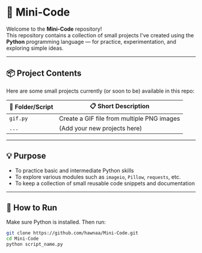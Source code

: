 # 🐍 Mini-Code

Welcome to the **Mini-Code** repository!  
This repository contains a collection of small projects I've created using the **Python** programming language — for practice, experimentation, and exploring simple ideas.

---

## 📦 Project Contents  
Here are some small projects currently (or soon to be) available in this repo:

| 📁 Folder/Script | 📋 Short Description                       |
|-----------------|-------------------------------------------|
| `gif.py`        | Create a GIF file from multiple PNG images |
| `...`           | (Add your new projects here)              |

---

## 💡 Purpose  
- To practice basic and intermediate Python skills  
- To explore various modules such as `imageio`, `Pillow`, `requests`, etc.  
- To keep a collection of small reusable code snippets and documentation  

---

## 🚀 How to Run  
Make sure Python is installed. Then run:

```bash
git clone https://github.com/hawnaa/Mini-Code.git
cd Mini-Code
python script_name.py
